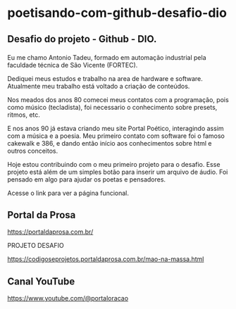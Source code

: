 # poetisando-com-github-desafio-dio
## Desafio do projeto - Github - DIO.<p>
Eu me chamo Antonio Tadeu, formado em automação industrial pela faculdade técnica de São Vicente (FORTEC).<p>
Dediquei meus estudos e trabalho na area de hardware e software. Atualmente meu trabalho está voltado a criação de conteúdos.<p>
Nos meados dos anos 80 comecei meus contatos com a programação, pois como músico (tecladista), foi necessario o conhecimento sobre presets, ritmos, etc.

E nos anos 90 já estava criando meu site Portal Poético, interagindo assim com a música e a poesia.
Meu primeiro contato com software foi o famoso cakewalk e 386, e dando então início aos conhecimentos sobre html e outros conceitos.
<p>Hoje estou contribuindo com o meu primeiro projeto para o desafio.
Esse projeto está além de um simples botão para inserir um arquivo de áudio.
Foi pensado em algo para ajudar os poetas e pensadores.<p></p>
Acesse o link para ver a página funcional.
  
## Portal da Prosa
https://portaldaprosa.com.br/  <P>
PROJETO DESAFIO <P>
https://codigoseprojetos.portaldaprosa.com.br/mao-na-massa.html<p>
## Canal YouTube
https://www.youtube.com/@portaloracao

